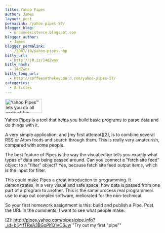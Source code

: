 ```yaml
---
title: Yahoo Pipes
author: James
layout: post
permalink: /yahoo-pipes-57/
blogger_blog:
  - urbaneexistence.blogspot.com
blogger_author:
  - James
blogger_permalink:
  - /2007/10/yahoo-pipes.php
bitly_url:
  - http://j0.is/14dZwox
bitly_hash:
  - 14dZwox
bitly_long_url:
  - http://coffeeonthekeyboard.com/yahoo-pipes-57/
categories:
  - Articles
---
```

<div class="image left">
  <img src="/blog/images/pipes.gif" height="45" width="119" alt="Yahoo Pipes&trade; lets you do all sorts of fun things with data." />
</div>

Yahoo [Pipes][1] is a tool that helps you build basic programs to parse data and do things with it.

A very simple application, and [my first attempt][2], is to combine several RSS or Atom feeds and search through them. This is really very amateurish, compared with some people.

The best feature of Pipes is the way the visual editor tells you exactly what types of data are being passed around. Can you connect a "fetch site feed" object to a "filter" object? Yes, because fetch site feed output *items*, which is the input for filter.

This could make Pipes a great introduction to programming. It demonstrates, in a very visual and safe space, how data is passed from one part of a program to another. This is the same process real programmers use to map out complex software, meliorated for the non-technical.

So your first homework assignment is this: build and publish a Pipe. Post the URL in the comments; I want to see what people make.

 [1]: http://pipes.yahoo.com/ "Visit Yahoo Pipes and see for yourself."
 [2]: http://pipes.yahoo.com/pipes/pipe.info?_id=bGYfTReA3BGoPlfQ1vC6Jw "Try out my first "pipe""